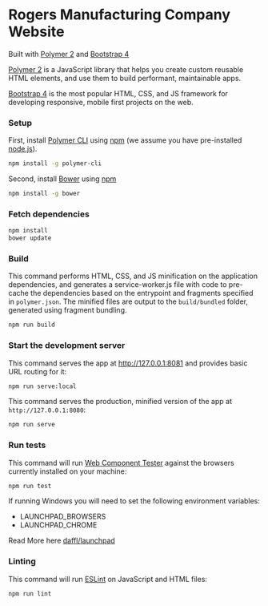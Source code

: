 # Rogers Manufacturing Company Website
Built with [Polymer 2](https://www.polymer-project.org/) and [Bootstrap 4](http://getbootstrap.com/)

[Polymer 2](https://www.polymer-project.org/) is a JavaScript library that helps you create custom reusable HTML elements, and use them to build performant, maintainable apps.

[Bootstrap 4](http://getbootstrap.com/) is the most popular HTML, CSS, and JS framework for developing responsive, mobile first projects on the web.

### Setup

First, install [Polymer CLI](https://github.com/Polymer/polymer-cli) using
[npm](https://www.npmjs.com) (we assume you have pre-installed [node.js](https://nodejs.org)).

```sh
npm install -g polymer-cli
```

Second, install [Bower](https://bower.io/) using [npm](https://www.npmjs.com)

```sh
npm install -g bower
```

### Fetch dependencies

```sh
npm install
bower update
```

### Build

This command performs HTML, CSS, and JS minification on the application
dependencies, and generates a service-worker.js file with code to pre-cache the
dependencies based on the entrypoint and fragments specified in `polymer.json`.
The minified files are output to the `build/bundled` folder,
generated using fragment bundling.

```sh
npm run build
```

### Start the development server

This command serves the app at http://127.0.0.1:8081 and provides basic URL
routing for it:

```sh
npm run serve:local
```

This command serves the production, minified version of the app at
`http://127.0.0.1:8080`:

```sh
npm run serve
```

### Run tests

This command will run [Web Component Tester](https://github.com/Polymer/web-component-tester)
against the browsers currently installed on your machine:

```sh
npm run test
```

If running Windows you will need to set the following environment variables:

- LAUNCHPAD_BROWSERS
- LAUNCHPAD_CHROME

Read More here [daffl/launchpad](https://github.com/daffl/launchpad#environment-variables-impacting-local-browsers-detection)

### Linting

This command will run [ESLint](http://eslint.org/) on JavaScript and HTML files:

```sh
npm run lint
```

